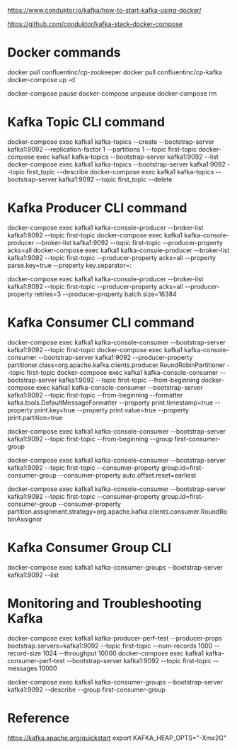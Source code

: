 https://www.conduktor.io/kafka/how-to-start-kafka-using-docker/

<!-- Github link -->
https://github.com/conduktor/kafka-stack-docker-compose


# Docker commands
docker pull confluentinc/cp-zookeeper
docker pull confluentinc/cp-kafka
docker-compose up -d

<!-- Docker commands to pause, resume, and remove services -->
docker-compose pause
docker-compose unpause
docker-compose rm

# Kafka Topic CLI command
docker-compose exec kafka1 kafka-topics --create --bootstrap-server kafka1:9092  --replication-factor 1 --partitions 1 --topic first-topic 
docker-compose exec kafka1 kafka-topics --bootstrap-server kafka1:9092 --list
docker-compose exec kafka1 kafka-topics --bootstrap-server kafka1:9092 --topic first_topic --describe
docker-compose exec kafka1 kafka-topics --bootstrap-server kafka1:9092 --topic first_topic --delete


# Kafka Producer CLI command
docker-compose exec kafka1 kafka-console-producer --broker-list kafka1:9092 --topic first-topic
docker-compose exec kafka1 kafka-console-producer --broker-list kafka1:9092 --topic first-topic --producer-property acks=all
docker-compose exec kafka1 kafka-console-producer --broker-list kafka1:9092 --topic first-topic --producer-property acks=all --property parse.key=true --property key.separator=:
<!-- Kafka Producer CLI command with Acks, Retries, and Batch Size -->
docker-compose exec kafka1 kafka-console-producer --broker-list kafka1:9092 --topic first-topic --producer-property acks=all --producer-property retries=3 --producer-property batch.size=16384

# Kafka Consumer CLI command
docker-compose exec kafka1 kafka-console-consumer --bootstrap-server kafka1:9092 --topic first-topic
docker-compose exec kafka1 kafka-console-consumer --bootstrap-server kafka1:9092 --producer-property partitioner.class=org.apache.kafka.clients.producer.RoundRobinPartitioner --topic first-topic
docker-compose exec kafka1 kafka-console-consumer --bootstrap-server kafka1:9092 --topic first-topic --from-beginning
docker-compose exec kafka1 kafka-console-consumer --bootstrap-server kafka1:9092 --topic first-topic --from-beginning --formatter kafka.tools.DefaultMessageFormatter --property print.timestamp=true --property print.key=true --property print.value=true --property print.partition=true
<!-- Mentioning consumer group -->
docker-compose exec kafka1 kafka-console-consumer --bootstrap-server kafka1:9092 --topic first-topic --from-beginning --group first-consumer-group
<!-- Kafka Consumer CLI command with Consumer Groups and Auto-Offset Reset -->
docker-compose exec kafka1 kafka-console-consumer --bootstrap-server kafka1:9092 --topic first-topic --consumer-property group.id=first-consumer-group --consumer-property auto.offset.reset=earliest
<!-- Kafka Consumer CLI command with Partition Assignment Strategy -->
docker-compose exec kafka1 kafka-console-consumer --bootstrap-server kafka1:9092 --topic first-topic --consumer-property group.id=first-consumer-group --consumer-property partition.assignment.strategy=org.apache.kafka.clients.consumer.RoundRobinAssignor

# Kafka Consumer Group CLI
docker-compose exec kafka1 kafka-consumer-groups --bootstrap-server kafka1:9092 --list


# Monitoring and Troubleshooting Kafka

<!-- Kafka Producer and Consumer Performance Metrics CLI command -->
docker-compose exec kafka1 kafka-producer-perf-test --producer-props bootstrap.servers=kafka1:9092 --topic first-topic --num-records 1000 --record-size 1024 --throughput 10000
docker-compose exec kafka1 kafka-consumer-perf-test --bootstrap-server kafka1:9092 --topic first-topic --messages 10000

<!-- Kafka Lag CLI command -->
docker-compose exec kafka1 kafka-consumer-groups --bootstrap-server kafka1:9092 --describe --group first-consumer-group


# Reference
https://kafka.apache.org/quickstart
export KAFKA_HEAP_OPTS="-Xmx2G"